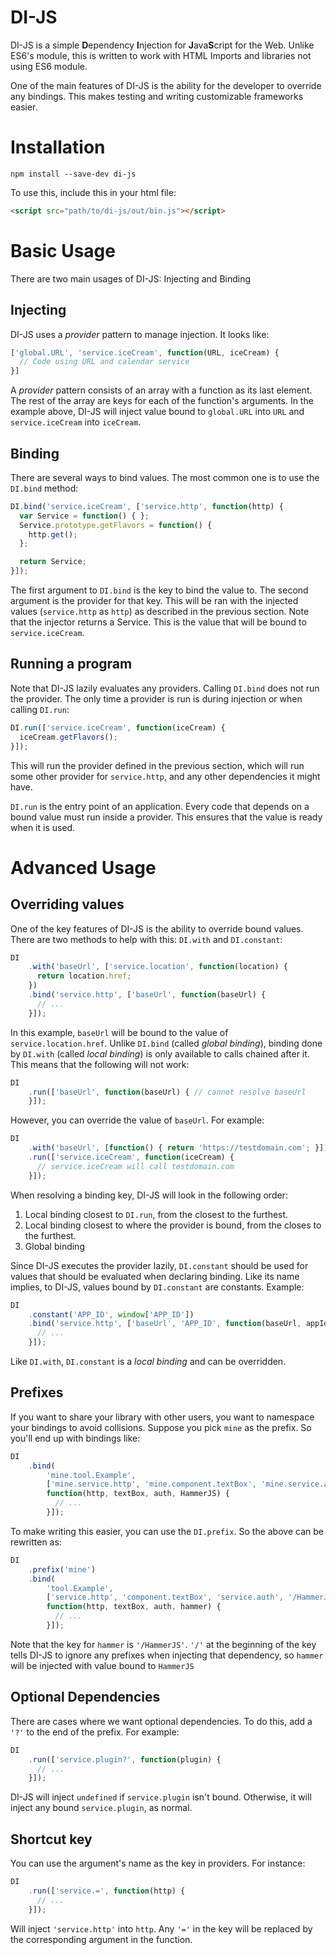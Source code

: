 # DI-JS
DI-JS is a simple **D**ependency **I**njection for **J**ava**S**cript for the Web. Unlike ES6's module, this is written to work with HTML Imports and libraries not using ES6 module.

One of the main features of DI-JS is the ability for the developer to override any bindings. This makes testing and writing customizable frameworks easier.

# Installation
```
npm install --save-dev di-js
```

To use this, include this in your html file:
```html
<script src="path/to/di-js/out/bin.js"></script>
```

# Basic Usage
There are two main usages of DI-JS: Injecting and Binding

## Injecting
DI-JS uses a *provider* pattern to manage injection. It looks like:
```javascript
['global.URL', 'service.iceCream', function(URL, iceCream) {
  // Code using URL and calendar service
}]
```

A *provider* pattern consists of an array with a function as its last element. The rest of the array are keys for each of the function's arguments. In the example above, DI-JS will inject value bound to `global.URL` into `URL` and `service.iceCream` into `iceCream`.

## Binding
There are several ways to bind values. The most common one is to use the `DI.bind` method:
```javascript
DI.bind('service.iceCream', ['service.http', function(http) {
  var Service = function() { };
  Service.prototype.getFlavors = function() {
    http.get();
  };

  return Service;
}]);
```

The first argument to `DI.bind` is the key to bind the value to. The second argument is the provider for that key. This will be ran with the injected values (`service.http` as `http`) as described in the previous section. Note that the injector returns a Service. This is the value that will be bound to `service.iceCream`.

## Running a program
Note that DI-JS lazily evaluates any providers. Calling `DI.bind` does not run the provider. The only time a provider is run is during injection or when calling `DI.run`:

```javascript
DI.run(['service.iceCream', function(iceCream) {
  iceCream.getFlavors();
}]);
```

This will run the provider defined in the previous section, which will run some other provider for `service.http`, and any other dependencies it might have.

`DI.run` is the entry point of an application. Every code that depends on a bound value must run inside a provider. This ensures that the value is ready when it is used.

# Advanced Usage
## Overriding values
One of the key features of DI-JS is the ability to override bound values. There are two methods to help with this: `DI.with` and `DI.constant`:

```javascript
DI
    .with('baseUrl', ['service.location', function(location) {
      return location.href;
    })
    .bind('service.http', ['baseUrl', function(baseUrl) {
      // ...
    }]);
```

In this example, `baseUrl` will be bound to the value of `service.location.href`. Unlike `DI.bind` (called *global binding*), binding done by `DI.with` (called *local binding*) is only available to calls chained after it. This means that the following will not work:

```javascript
DI
    .run(['baseUrl', function(baseUrl) { // cannot resolve baseUrl
    }]);
```

However, you can override the value of `baseUrl`. For example:

```javascript
DI
    .with('baseUrl', [function() { return 'https://testdomain.com'; }])
    .run(['service.iceCream', function(iceCream) {
      // service.iceCream will call testdomain.com
    }]);
```

When resolving a binding key, DI-JS will look in the following order:
  1. Local binding closest to `DI.run`, from the closest to the furthest.
  2. Local binding closest to where the provider is bound, from the closes to the furthest.
  3. Global binding

Since DI-JS executes the provider lazily, `DI.constant` should be used for values that should be evaluated when declaring binding. Like its name implies, to DI-JS, values bound by `DI.constant` are constants. Example:
```javascript
DI
    .constant('APP_ID', window['APP_ID'])
    .bind('service.http', ['baseUrl', 'APP_ID', function(baseUrl, appId) {
      // ...
    }]);
```

Like `DI.with`, `DI.constant` is a *local binding* and can be overridden.

## Prefixes
If you want to share your library with other users, you want to namespace your bindings to avoid collisions. Suppose you pick `mine` as the prefix. So you'll end up with bindings like:
```javascript
DI
    .bind(
        'mine.tool.Example',
        ['mine.service.http', 'mine.component.textBox', 'mine.service.auth', 'HammerJS', 
        function(http, textBox, auth, HammerJS) {
          // ...
        }]);
```

To make writing this easier, you can use the `DI.prefix`. So the above can be rewritten as:

```javascript
DI
    .prefix('mine')
    .bind(
        'tool.Example',
        ['service.http', 'component.textBox', 'service.auth', '/HammerJS', 
        function(http, textBox, auth, hammer) {
          // ...
        }]);
```

Note that the key for `hammer` is `'/HammerJS'`. `'/'` at the beginning of the key tells DI-JS to ignore any prefixes when injecting that dependency, so `hammer` will be injected with value bound to `HammerJS`

## Optional Dependencies
There are cases where we want optional dependencies. To do this, add a `'?'` to the end of the prefix. For example:
```javascript
DI
    .run(['service.plugin?', function(plugin) {
      // ...
    }]);
```

DI-JS will inject `undefined` if `service.plugin` isn't bound. Otherwise, it will inject any bound `service.plugin`, as normal.

## Shortcut key
You can use the argument's name as the key in providers. For instance:
```javascript
DI
    .run(['service.=', function(http) {
      // ...
    }]);
```

Will inject `'service.http'` into `http`. Any `'='` in the key will be replaced by the corresponding argument in the function.
